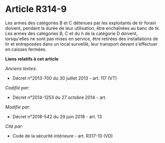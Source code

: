 # Article R314-9

Les armes des catégories B et C détenues par les exploitants de tir forain doivent, pendant la durée de leur utilisation,
être enchaînées au banc de tir. Les armes des catégories B, C et du h de la catégorie D doivent, lorsqu'elles ne sont pas
mises en service, être retirées des installations de tir et entreposées dans un local surveillé, leur transport devant
s'effectuer en caisses fermées.

**Liens relatifs à cet article**

_Anciens textes_:

  - Décret n°2013-700 du 30 juillet 2013 - art. 117 (VT)

_Codifié par_:

  - Décret n°2014-1253 du 27 octobre 2014 - art.

_Modifié par_:

  - Décret n°2018-542 du 29 juin 2018 - art. 13

_Cité par_:

  - Code de la sécurité intérieure - art. R317-10 (VD)
